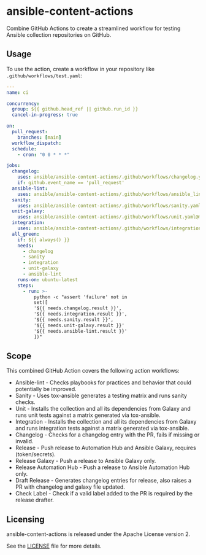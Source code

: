 # ansible-content-actions

Combine GitHub Actions to create a streamlined workflow for testing Ansible collection repositories on GitHub.

## Usage

To use the action, create a workflow in your repository like
`.github/workflows/test.yaml`:

```yaml
---
name: ci

concurrency:
  group: ${{ github.head_ref || github.run_id }}
  cancel-in-progress: true

on:
  pull_request:
    branches: [main]
  workflow_dispatch:
  schedule:
    - cron: "0 0 * * *"

jobs:
  changelog:
    uses: ansible/ansible-content-actions/.github/workflows/changelog.yaml@main
    if: github.event_name == 'pull_request'
  ansible-lint:
    uses: ansible/ansible-content-actions/.github/workflows/ansible_lint.yaml@main
  sanity:
    uses: ansible/ansible-content-actions/.github/workflows/sanity.yaml@main
  unit-galaxy:
    uses: ansible/ansible-content-actions/.github/workflows/unit.yaml@main
  integration:
    uses: ansible/ansible-content-actions/.github/workflows/integration.yaml@main
  all_green:
    if: ${{ always() }}
    needs:
      - changelog
      - sanity
      - integration
      - unit-galaxy
      - ansible-lint
    runs-on: ubuntu-latest
    steps:
      - run: >-
          python -c "assert 'failure' not in
          set([
          '${{ needs.changelog.result }}',
          '${{ needs.integration.result }}',
          '${{ needs.sanity.result }}',
          '${{ needs.unit-galaxy.result }}'
          '${{ needs.ansible-lint.result }}'
          ])"
```

## Scope

This combined GitHub Action covers the following action workflows:

- Ansible-lint - Checks playbooks for practices and behavior that could potentially be improved.
- Sanity - Uses tox-ansible generates a testing matrix and runs sanity checks.
- Unit - Installs the collection and all its dependencies from Galaxy and runs unit tests against a matrix generated via tox-ansible.
- Integration - Installs the collection and all its dependencies from Galaxy and runs integration tests against a matrix generated via tox-ansible.
- Changelog - Checks for a changelog entry with the PR, fails if missing or invalid.
- Release - Push release to Automation Hub and Ansible Galaxy, requires (token/secrets).
- Release Galaxy - Push a release to Ansible Galaxy only.
- Release Automation Hub - Push a release to Ansible Automation Hub only.
- Draft Release - Generates changelog entries for release, also raises a PR with changelog and galaxy file updated.
- Check Label - Check if a valid label added to the PR is required by the release drafter.

## Licensing

ansible-content-actions is released under the Apache License version 2.

See the [LICENSE](https://github.com/ansible/ansible-content-actions/blob/main/LICENSE) file for more details.
